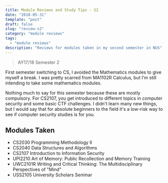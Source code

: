 ```yaml
---
title: Module Reviews and Study Tips - S2
date: "2018-05-31"
template: "post"
draft: false
slug: "review-s2"
category: "module reviews"
tags:
  - "module reviews"
description: "Reviews for modules taken in my second semester in NUS"
---
```


> AY17/18 Semester 2

First semester switching to CS, I avoided the Mathematics modules to give myself a break. I was pretty scarred from MA1102R Calculus, but I'm still intending to take some mathematics modules.

Nothing much to say for this semester because these are mostly compulsory. For CS2107, you get introduced to different topics in computer security and some basic CTF challenges. I didn't learn many new things, but I would say that for absolute beginners to the field it's a low-risk way to see if computer security studies is for you.


## Modules Taken
- CS2030 Programming Methodology II
- CS2040 Data Structures and Algorithms
- CS2107 Introduction to Information Security
- UPI2210 Art of Memory: Public Recollection and Memory Training
- UWC2101R Writing and Critical Thinking: The Multidisciplinary Perspectives of "Mind"
- USS2105 University Scholars Seminar

